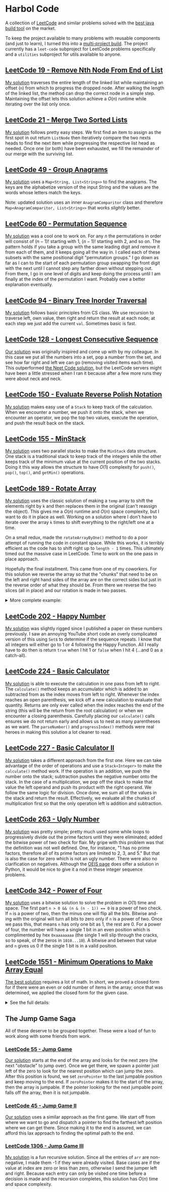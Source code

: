 # Harbol Code
A collection of [LeetCode](https://leetcode.com/) and similar problems solved with the [best java build tool](https://gradle.org/) on the market.

To keep the project available to many problems with reusable components (and just to learn), I turned this into a
[multi-project build](https://docs.gradle.org/current/userguide/multi_project_builds.html).
The project currently has a `leet-code` subproject for LeetCode problems specifically and a `utilities` subproject for utils available to anyone.

## [LeetCode 19 - Remove Nth Node From End of List](https://leetcode.com/problems/remove-nth-node-from-end-of-list/)
[My solution](https://github.com/mharbol/harbol-code/blob/master/leet-code/src/main/java/io/github/mharbol/leetcode/EndOfLinkedList.java)
traverses the entire length of the linked list while maintaining an offset (`n`) from which to progress the dropped node.
After walking the length of the linked list, the method can drop the correct node in a simple step.
Maintaining the offset lets this solution achieve a $O(n)$ runtime while iterating over the list only once.

## [LeetCode 21 - Merge Two Sorted Lists](https://leetcode.com/problems/merge-two-sorted-lists/)
[My solution](https://github.com/mharbol/harbol-code/blob/master/leet-code/src/main/java/io/github/mharbol/leetcode/MergeTwoSortedLists.java)
follows pretty easy steps.
We first find an item to assign as the first spot in out return `ListNode` then iteratively compare the two nexts heads to find the next item while progressing
the respective list head as needed.
Once one (or both) have been exhausted, we fill the remainder of our merge with the surviving list.

## [LeetCode 49 - Group Anagrams](https://leetcode.com/problems/group-anagrams/)
[My solution](https://github.com/mharbol/harbol-code/blob/master/leet-code/src/main/java/io/github/mharbol/leetcode/GroupAnagrams.java)
uses a `Map<String, List<String>>` to find the anagrams.
The keys are the alphabetize version of the input String and the values are the words whose letters match the keys.

Note: updated solution uses an inner `AnagramComparitor` class and therefore `Map<AnagramComparitor, List<String>>` that works *slightly* better.

## [LeetCode 60 - Permutation Sequence](https://leetcode.com/problems/permutation-sequence/)
[My solution](https://github.com/mharbol/harbol-code/blob/master/leet-code/src/main/java/io/github/mharbol/leetcode/PermutationSequence.java)
was a cool one to work on.
For any $n$ the permutations in order will consist of $(n - 1)!$ starting with 1, $(n - 1)!$ starting with 2, and so on.
The pattern holds if you take a group with the same leading digit and remove it from each of them, and it keeps going all the way in.
I called each of these subsets with the same positional digit "permutation groups."
I go down as far as I can to the start of each permutation group swapping the front digit with the next until I cannot step any farther down without stepping out.
From there, I go in one level of digits and keep doing the process until I am finally at the index of the permutation I want.
Probably owe a better explanation eventually.

## [LeetCode 94 - Binary Tree Inorder Traversal](https://leetcode.com/problems/binary-tree-inorder-traversal/)
[My solution](https://github.com/mharbol/harbol-code/blob/master/leet-code/src/main/java/io/github/mharbol/leetcode/InorderTreeTraversal.java)
follows basic principles from CS class.
We use recursion to traverse left, own value, then right and return the result at each node; at each step we just add the current `val`.
Sometimes basic is fast.

## [LeetCode 128 - Longest Consecutive Sequence](https://leetcode.com/problems/longest-consecutive-sequence/)
[Our solution](https://github.com/mharbol/harbol-code/blob/master/leet-code/src/main/java/io/github/mharbol/leetcode/LongestConsecutiveSequence.java)
was originally inspired and come up with by my colleague.
In this case we put all the numbers into a set, pop a number from the set, and see how far right and left we can go (removing visited items each time).
This outperformed [the Neet Code solution](https://www.youtube.com/watch?v=P6RZZMu_maU), but the LeetCode servers might have been a little stressed
when I ran it because after a few more runs they were about neck and neck.

## [LeetCode 150 - Evaluate Reverse Polish Notation](https://leetcode.com/problems/evaluate-reverse-polish-notation/)
[My solution](https://github.com/mharbol/harbol-code/blob/master/leet-code/src/main/java/io/github/mharbol/leetcode/EvaluateReversePolishNotation.java)
makes easy use of a `Stack` to keep track of the calculation.
When we encounter a number, we push it onto the stack, when we encounter an operator, we pop the top two values, execute the operation,
and push the result back on the stack.

## [LeetCode 155 - MinStack](https://leetcode.com/problems/min-stack/)
[My solution](https://github.com/mharbol/harbol-code/blob/master/leet-code/src/main/java/io/github/mharbol/leetcode/MinStack.java)
uses two parallel stacks to make the `MinStack` data structure.
One stack is a traditional stack to keep track of the integers while the other keeps track of the minimum value at the current position of the two stacks.
Doing it this way allows the structure to have $O(1)$ complexity for `push()`, `pop()`, `top()`, and `getMin()` operations.

## [LeetCode 189 - Rotate Array](https://leetcode.com/problems/rotate-array/)
[My solution](https://github.com/mharbol/harbol-code/blob/master/leet-code/src/main/java/io/github/mharbol/leetcode/ShiftArray.java)
uses the classic solution of making a `temp` array to shift the elements right by `k` and then replaces them in the original (can't reassign the object).
This gives me a $O(n)$ runtime and $O(n)$ space complexity, but I want to do it in place as well.
Working on a solution where I don't have to iterate over the array `k` times to shift everything to the right/left one at a time.

On a small redux, made the `rotateArrayByOne()` method to do a poor attempt of running the code in constant space.
While this works, it is terribly efficient as the code has to shift right up to `length - 1` times.
This ultimately timed out the massive case in LeetCode. Time to work on the one pass in place approach.

Hopefully the final installment. This came from one of my coworkers.
For this solution we reverse the array so that the "chunks" that need to be on the left and right hand sides of the array are on the
correct sides but just in the reverse order of what they should be.
From there we reverse the two slices (all in place) and our rotation is made in two passes.
<details>
    <summary>More complete example:</summary>

For this example we will use an array of length 5 and `k = 2` (if `k > nums.length` then we just mod it down to size).
First we reverse the entire array.
```
[ 1 2 3 4 5 ]
  <--------
[ 5 4 3 2 1 ]
```
Then we reverse the chunk of the first `k` followed by the remaining elements.
```
[ 5 4 3 2 1 ]
  <-- <----
[ 4 5 1 2 3 ]
```
And there we have an array rotated by `k`.
</details>

## [LeetCode 202 - Happy Number](https://leetcode.com/problems/happy-number/)
[My solution](https://github.com/mharbol/harbol-code/blob/master/leet-code/src/main/java/io/github/mharbol/leetcode/HappyNumbers.java)
was slightly rigged since I published a paper on these numbers previously.
I saw an annoying YouTube short code an overly complicated version of this using `Set`s to determine if the sequence repeats.
I know that all integers will either go to 1 or 4 following the Happy Function.
All I really have to do then is return `true` when I hit 1 or `false` when I hit 4 (...and 0 as a catch-all).

## [LeetCode 224 - Basic Calculator](https://leetcode.com/problems/basic-calculator/)
[My solution](https://github.com/mharbol/harbol-code/blob/master/leet-code/src/main/java/io/github/mharbol/leetcode/BasicCalculator.java)
is able to execute the calculation in one pass from left to right.
The `calculate()` method keeps an accumulator which is added to an subtracted from as the index moves from left to right.
Whenever the index reaches an open parenthesis, we kick off a new calculation to evaluate that quantity.
Returns are only ever called when the index reaches the end of the string (this will be the return from the root calculation)
or when we encounter a closing parenthesis.
Carefully placing our `calculate()` calls ensures we do not return early and allows us to nest as many parentheses as we want.
The `parseNumber()` and `progressIndex()` methods were real heroes in making this solution a lot cleaner to read.

## [LeetCode 227 - Basic Calculator II](https://leetcode.com/problems/basic-calculator-ii/)
[My solution](https://github.com/mharbol/harbol-code/blob/master/leet-code/src/main/java/io/github/mharbol/leetcode/BasicCalculator2.java)
takes a different approach from the first one.
Here we can take advantage of the order of operations and use a `Stack<Integer>` to make the `calculate()` method work.
If the operation is an addition, we push the number onto the stack; subtraction pushes the negative number onto the stack.
In the case of a multiplication, we pop off the stack to make that value the left operand and push its product with the right operand.
We follow the same logic for division.
Once done, we sum all of the values in the stack and return the result.
Effectively, we evaluate all the chunks of multiplication first so that the only operation left is addition and subtraction.

## [LeetCode 263 - Ugly Number](https://leetcode.com/problems/ugly-number/)
[My solution](https://github.com/mharbol/harbol-code/blob/master/leet-code/src/main/java/io/github/mharbol/leetcode/UglyNumber.java)
was pretty simple; pretty much used some while loops to progressively divide out the prime factors until they were eliminated;
added the bitwise power of two check for flair.
My gripe with this problem was that the definition was not well defined.
One, for instance, "1 has no prime factors, therefore all of its prime factors are limited to 2, 3, and 5."
But that is also the case for zero which is not an ugly number.
There were also no clarification on negatives.
Although the [OEIS page](https://oeis.org/A051037) does offer a solution in Python, it would be nice to give it a nod in these
integer sequence problems.

## [LeetCode 342 - Power of Four](https://leetcode.com/problems/power-of-four/)
[My solution](https://github.com/mharbol/harbol-code/blob/master/leet-code/src/main/java/io/github/mharbol/leetcode/PowerOfFour.java)
uses a bitwise solution to solve the problem in $O(1)$ time and space.
The first part `n > 0 && (n & (n - 1)) == 0` is a power of two check.
If `n` is a power of two, then the minus one will flip all the bits. Bitwise and-ing with the original will turn all bits to zero
only if `n` is a power of two. Once we pass this, that means `n` has only one bit as 1, the rest are 0.
For a power of four, the number will have a single 1 bit in an even position which is complimented by hex `0xaaaaaaaa`
(the single 1 will slip through the cracks, so to speak, of the zeros in `1010...10`).
A bitwise and between that value and `n` gives us 0 if the single 1 bit is in a valid position.

## [LeetCode 1551 - Minimum Operations to Make Array Equal](https://leetcode.com/problems/minimum-operations-to-make-array-equal/)
[The best solution](https://github.com/mharbol/harbol-code/blob/master/leet-code/src/main/java/io/github/mharbol/leetcode/MinOpArr.java) requires a lot of math.
In short, we proved a closed form for if there were an even or odd number of items in the array;
once that was determined, we applied the closed form for the given case.
<details>
    <summary>See the full details:</summary>

### Some proofs to start (this may seem silly, but it is important):
#### Proof (by induction) that the sum of the first $n$ odd numbers is $n^2$.
First, we let $a_n = 1 + 3 + 5 + ... + (2n - 1)$ be the sum of the first $n$ odd numbers.
We assert that $a_n = n^2$.
We know this is true for $n = 1$ (the base case); $a_1 = 1$.
The value of $a_n$ can be recursively defined in terms of the previous value, $a_n = a_{n - 1} + (2n - 1)$.
This definition shows that the current sum is equal to the previous sum plus the next odd number in the sequence.
We use these definitions and assumption to prove the assumption is true for the next case.
Let $k + 1$ represent the index of the next value in the sequence.
This means that $a_{k + 1} = a_k + 2(k + 1) - 1$.
If we substitute $a_k = k^2$ (our assertion), then $a_{k + 1} = k^2 + 2k + 2 - 1 = k^2 + 2k + 1 = (k + 1)^2$,
which is the same as the initial assumption in the $k + 1$ case.

#### Proof that the sum of the first $n$ even numbers is $n(n + 1)$.
This can be proven in a similar way as before.
Let $a_n = 2 + 4 + ... + 2n$.
We assert that $a_n = n(n + 1)$. This assertion is true for $n = 1$.
We know the sum can be recursively defined as $a_n = a_{n - 1} + 2n$.
Using this definition and our assertion for the next case,
$a_{k + 1} = a_k + 2(k + 1) = k(k + 1) + 2(k + 1) = (k + 2) (k + 1)$
which is the same as the initial assumption for the $k + 1$ case.

### The average value of the array:
By the definitions of the array values in the problem, the array of length $n$ is the first $n$ odd numbers.
This means that the sum of the numbers in the array is $n^2$ and the average value is $n$.
Because the "operation" adds one and subtracts one at each step, the total value (and therefore average) does not change.
This means that if the conditions of problem are met - all values are the same - then all values must equal the initial average value at the end.

### The first few arrays:
The method displayed in the example is the optimal way to bring all values down to the average.
Each value's mirroring counterpart is equidistant from the average in the opposite operation.
The first few cases are displayed below, `+x` refers to the number of add operations that need to be applied
while `-y` refers to the total number of subtractions. Notice that the +/- pairs mirror each other.
```
n | array                           | minOp
--+---------------------------------+-------
1 | [ 1 ]                           | 0
  |                                 |
--+---------------------------------+-------
2 | [ 1   3 ]                       | 1
  |  +1  -1                         |
--+---------------------------------+-------
3 | [ 1   3   5 ]                   | 2
  |  +2      -2                     |
--+---------------------------------+-------
4 | [ 1   3   5   7 ]               | 4
  |  +3  +1  -1  -3                 |
--+---------------------------------+-------
5 | [ 1   3   5   7   9 ]           | 6
  |  +4  +2      -2  -4             |
--+---------------------------------+-------
6 | [ 1   3   5   7   9   11 ]      | 9
  |  +5  +3  +1  -1  -3  -5         |
--+---------------------------------+-------
7 | [ 1   3   5   7   9   11   13 ] | 12
  |  +6  +4  +2      -2  -4   -6    |
```
When the $n$ value is even, the `minOp` is the sum of the first $n/2$ odd numbers.
When the $n$ value is odd, the `minOp` is the sum of the first $(n - 1) / 2$ even numbers.
Since we know these sums from earlier, the problem becomes almost trivial.
```java
int half = n / 2; // integer division
if (n % 2 == 0)
    return half * half;
else
    return half * (half + 1);
```

</details>

## The Jump Game Saga
All of these deserve to be grouped together.
These were a load of fun to work along with some friends from work.
### [LeetCode 55 - Jump Game](https://leetcode.com/problems/jump-game/)
[Our solution](https://github.com/mharbol/harbol-code/blob/master/leet-code/src/main/java/io/github/mharbol/leetcode/jumpgame/JumpGame1.java)
starts at the end of the array and looks for the next zero (the next "obstacle" to jump over).
Once we get there, we spawn a pointer just left of the zero to look for the nearest position which can jump the zero.
After this position is found, we set `zeroPointer` to the last jumpable position and keep moving to the end.
If `zeroPointer` makes it to the start of the array, then the array is jumpable.
If the pointer looking for the next jumpable point falls off the array, then it is not jumpable.

### [LeetCode 45 - Jump Game II](https://leetcode.com/problems/jump-game-ii/)
[Our solution](https://github.com/mharbol/harbol-code/blob/master/leet-code/src/main/java/io/github/mharbol/leetcode/jumpgame/JumpGame2.java)
uses a similar approach as the first game.
We start off from where we want to go and dispatch a pointer to find the farthest left position where we can get there.
Since making it to the end is assured, we can afford this lax approach to finding the optimal path to the end.

### [LeetCode 1306 - Jump Game III](https://leetcode.com/problems/jump-game-iii/)
[My solution](https://github.com/mharbol/harbol-code/blob/master/leet-code/src/main/java/io/github/mharbol/leetcode/jumpgame/JumpGame3.java)
is a fun recursive solution.
Since all the entries of `arr` are non-negative, I made them -1 if they were already visited.
Base cases are if the value at index are zero or less than zero, otherwise I send the jumper left and right.
Because each entry can only be visited one time before a decision is made and the recursion completes,
this solution has $O(n)$ time and space complexity.

